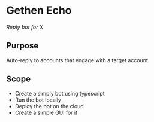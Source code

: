 # Gethen Echo
*Reply bot for X*
## Purpose
Auto-reply to accounts that engage with a target account
## Scope
- Create a simply bot using typescript
- Run the bot locally
- Deploy the bot on the cloud
- Create a simple GUI for it